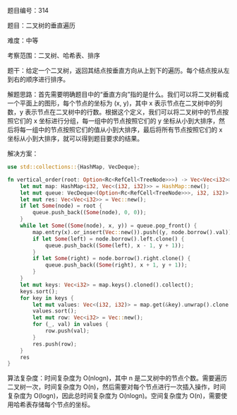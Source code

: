 题目编号：314

题目：二叉树的垂直遍历

难度：中等

考察范围：二叉树、哈希表、排序

题干：给定一个二叉树，返回其结点按垂直方向从上到下的遍历。每个结点按从左到右的顺序进行排序。

解题思路：首先需要明确题目中的“垂直方向”指的是什么。我们可以将二叉树看成一个平面上的图形，每个节点的坐标为 (x, y)，其中 x 表示节点在二叉树中的列数，y 表示节点在二叉树中的行数。根据这个定义，我们可以将二叉树中的节点按照它们的 x 坐标进行分组，每一组中的节点按照它们的 y 坐标从小到大排序，然后将每一组中的节点按照它们的值从小到大排序，最后将所有节点按照它们的 x 坐标从小到大排序，就可以得到题目要求的结果。

解决方案：

```rust
use std::collections::{HashMap, VecDeque};

fn vertical_order(root: Option<Rc<RefCell<TreeNode>>>) -> Vec<Vec<i32>> {
    let mut map: HashMap<i32, Vec<(i32, i32)>> = HashMap::new();
    let mut queue: VecDeque<(Option<Rc<RefCell<TreeNode>>>, i32, i32)> = VecDeque::new();
    let mut res: Vec<Vec<i32>> = Vec::new();
    if let Some(node) = root {
        queue.push_back((Some(node), 0, 0));
    }
    while let Some((Some(node), x, y)) = queue.pop_front() {
        map.entry(x).or_insert(Vec::new()).push((y, node.borrow().val));
        if let Some(left) = node.borrow().left.clone() {
            queue.push_back((Some(left), x - 1, y + 1));
        }
        if let Some(right) = node.borrow().right.clone() {
            queue.push_back((Some(right), x + 1, y + 1));
        }
    }
    let mut keys: Vec<i32> = map.keys().cloned().collect();
    keys.sort();
    for key in keys {
        let mut values: Vec<(i32, i32)> = map.get(&key).unwrap().clone();
        values.sort();
        let mut row: Vec<i32> = Vec::new();
        for (_, val) in values {
            row.push(val);
        }
        res.push(row);
    }
    res
}
```

算法复杂度：时间复杂度为 O(nlogn)，其中 n 是二叉树中的节点个数。需要遍历二叉树一次，时间复杂度为 O(n)，然后需要对每个节点进行一次插入操作，时间复杂度为 O(logn)，因此总时间复杂度为 O(nlogn)。空间复杂度为 O(n)，需要使用哈希表存储每个节点的坐标。